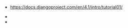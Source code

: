 - https://docs.djangoproject.com/en/4.1/intro/tutorial01/

- [Django for Beginners - Free 4 chapters]: https://djangoforbeginners.com/introduction/
- [Easy login tutorial]: (https://learndjango.com/tutorials/django-login-and-logout-tutorial)
